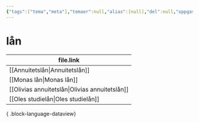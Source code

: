 ```yaml
---
{"tags":["tema","meta"],"temaer":null,"alias":[null],"del":null,"oppgave":null,"fag":null,"eksamen":null,"dg-publish":true,"title":"lån","date":"2023-06-01","modified":"2023-06-01","permalink":"/temaer/lan/","dgPassFrontmatter":true}
---
```



# lån
| file.link                                         |
| ------------------------------------------------- |
| [[Annuitetslån\|Annuitetslån]]                 |
| [[Monas lån\|Monas lån]]                       |
| [[Olivias annuitetslån\|Olivias annuitetslån]] |
| [[Oles studielån\|Oles studielån]]             |

{ .block-language-dataview}
